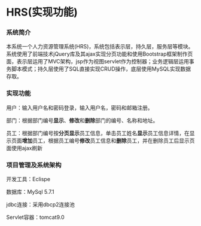 # HRS(实现功能)

### 系统简介

本系统一个人力资源管理系统(HRS)，系统包括表示层，持久层，服务层等模块。系统使用了前端技术jQuery库及其ajax实现分页功能和使用Bootstrap框架制作页面，表示层运用了MVC架构，jsp作为视图servlet作为控制器；业务逻辑层运用事务脚本模式；持久层使用了SQL直接实现CRUD操作，底层使用MySQL实现数据存取。

### 实现功能

用户：输入用户名和密码登录，输入用户名，密码和邮箱注册。

部门：根据部门编号**显示**、**修改**和**删除**部门的编号、名称和地址。 

员工：根据部门编号按**分页显示**员工信息，单击员工姓名**显示**员工信息详情，在显示页面**增加**员工，根据员工编号**修改**员工信息和**删除**员工，并在删除员工后显示页面使用ajax刷新

### 项目管理及系统架构

开发工具：Eclispe

数据库：MySql 5.7.1

jdbc连接：采用dbcp2连接池

Servlet容器：tomcat9.0

